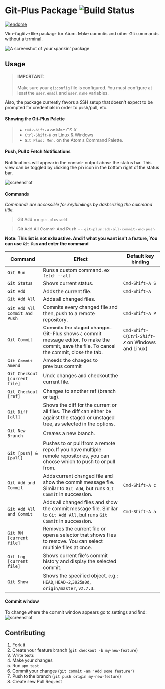 # Git-Plus Package ![Build Status](https://travis-ci.org/akonwi/git-plus.svg?branch=5.5.0)

[![endorse](https://api.coderwall.com/akonwi/endorsecount.png)](https://coderwall.com/akonwi)

Vim-fugitive like package for Atom. Make commits and other Git commands without a terminal.

![A screenshot of your spankin' package](https://raw.githubusercontent.com/akonwi/git-plus/master/commit.gif)

## Usage

> #### IMPORTANT:
> Make sure your `gitconfig` file is configured. You must configure at least the `user.email` and `user.name` variables.

Also, the package currently favors a SSH setup that doesn't expect to be prompted for credentials in order to push/pull, etc.

#### Showing the Git-Plus Palette
>- `Cmd-Shift-H` on Mac OS X
>- `Ctrl-Shift-H` on Linux & Windows
>- `Git Plus: Menu` on the Atom's Command Palette.

#### Push, Pull & Fetch Notifications
Notifications will appear in the console output above the status bar.
This view can be toggled by clicking the pin icon in the bottom right of the status bar.

![screenshot](https://raw.githubusercontent.com/akonwi/git-plus/5.5.0/pin.png)

#### Commands
_Commands are accessible for keybindings by dasherizing the command title._
> Git Add ==  `git-plus:add`

> Git Add All Commit And Push == `git-plus:add-all-commit-and-push`


__Note: This list is not exhaustive. And if what you want isn't a feature, You can use `Git Run` and enter the command__

| Command | Effect | Default key binding |
|----------|--------|------------------
| `Git Run ` | Runs a custom command. ex. `fetch --all` | |
| `Git Status ` | Shows current status. | `Cmd-Shift-A S` |
| `Git Add ` | Adds the current file. | `Cmd-Shift-A` |
| `Git Add All` | Adds all changed files. | |
| `Git Add All Commit and Push` | Commits every changed file and then, push to a remote repository. | `Cmd-Shift-A P` |
| `Git Commit` | Commits the staged changes. Git-Plus shows a commit message editor. To make the commit, save the file. To cancel the commit, close the tab. | `Cmd-Shift-C`(*`Ctrl-Shift-X`* on Windows and Linux) |
| `Git Commit Amend` | Amends the changes to previous commit. |  |
| `Git Checkout [current file]` | Undo changes and checkout the current file. | |
| `Git Checkout [ref]` | Changes to another ref (branch or tag). | |
| `Git Diff [all]` | Shows the diff for the current or all files. The diff can either be against the staged or unstaged tree, as selected in the options. | |
| `Git New Branch` | Creates a new branch. | |
| `Git [push] & [pull]` | Pushes to or pull from a remote repo. If you have multiple remote repositories, you can choose which to push to or pull from. | |
| `Git Add and Commit` | Adds current changed file and show the commit message file. Similar to `Git Add`, but runs `Git Commit` in succession. | `Cmd-Shift-A c` |
| `Git Add All and Commit` | Adds all changed files and show the commit message file. Similar to `Git Add All`, but runs `Git Commit` in succession. | `Cmd-Shift-A a` |
| `Git RM [current file]` | Removes the current file or open a selector that shows files to remove. You can select multiple files at once. | |
| `Git Log [current file]` | Shows current file's commit history and display the selected commit. | |
| `Git Show` | Shows the specified object. e.g.: `HEAD`, `HEAD~2`,`3925a0d`, `origin/master`, `v2.7.3`. | |

#### Commit window
To change where the commit window appears go to settings and find:
![screenshot](http://imgur.com/cdc7M5p.png)

## Contributing

1. Fork it
2. Create your feature branch (`git checkout -b my-new-feature`)
3. Write tests
4. Make your changes
5. Run `apm test`
6. Commit your changes (`git commit -am 'Add some feature'`)
7. Push to the branch (`git push origin my-new-feature`)
8. Create new Pull Request
